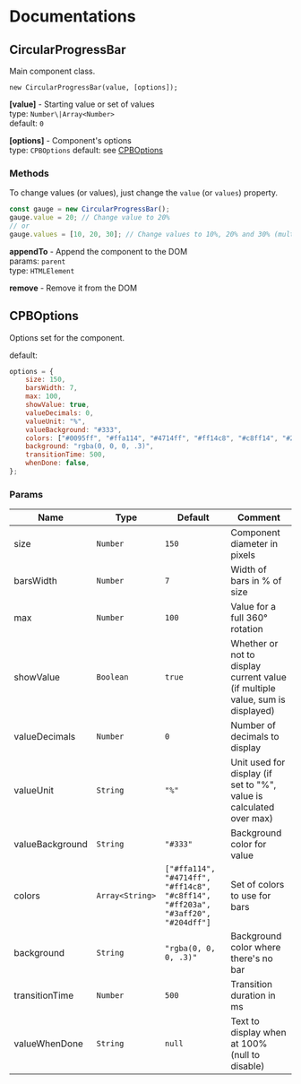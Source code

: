 # Documentations

## CircularProgressBar
Main component class.

    new CircularProgressBar(value, [options]);

**[value]** - Starting value or set of values  
type: ``Number\|Array<Number>``  
default: ``0``

**[options]** - Component's options  
type: ``CPBOptions``
default: see [CPBOptions](#cpboptions)

### Methods

To change values (or values), just change the ``value`` (or ``values``) property.

```js
const gauge = new CircularProgressBar();
gauge.value = 20; // Change value to 20%
// or
gauge.values = [10, 20, 30]; // Change values to 10%, 20% and 30% (multiple bars)
```

**appendTo** - Append the component to the DOM  
params: ``parent``  
type: ``HTMLElement``

**remove** - Remove it from the DOM  


## CPBOptions
Options set for the component.

default:
```js
options = {
    size: 150,
    barsWidth: 7,
    max: 100,
    showValue: true,
    valueDecimals: 0,
    valueUnit: "%",
    valueBackground: "#333",
    colors: ["#0095ff", "#ffa114", "#4714ff", "#ff14c8", "#c8ff14", "#204dff", "#ff203a", "#3aff20"],
    background: "rgba(0, 0, 0, .3)",
    transitionTime: 500,
    whenDone: false,
};
```

### Params

| Name | Type | Default | Comment |
| --- | --- | --- | --- |
| size | ``Number`` | ``150`` | Component diameter in pixels |
| barsWidth | ``Number`` | ``7`` | Width of bars in % of size |
| max | ``Number`` | ``100`` | Value for a full 360° rotation |
| showValue | ``Boolean`` | ``true`` | Whether or not to display current value (if multiple value, sum is displayed) |
| valueDecimals | ``Number`` | ``0`` | Number of decimals to display |
| valueUnit | ``String`` | ``"%"`` | Unit used for display (if set to "%", value is calculated over max) |
| valueBackground | ``String`` | ``"#333"`` | Background color for value |
| colors | ``Array<String>`` | ``["#ffa114", "#4714ff", "#ff14c8", "#c8ff14", "#ff203a", "#3aff20", "#204dff"]`` | Set of colors to use for bars |
| background | ``String`` | ``"rgba(0, 0, 0, .3)"`` | Background color where there's no bar |
| transitionTime | ``Number`` | ``500`` | Transition duration in ms |
| valueWhenDone | ``String`` | ``null`` | Text to display when at 100% (null to disable) |
